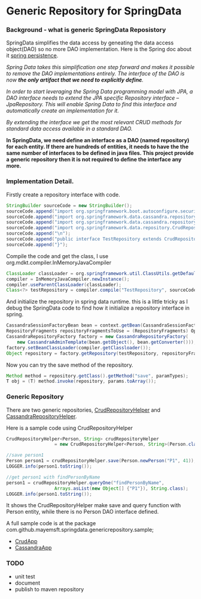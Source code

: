 # Generic Repository for SpringData
### Background - what is generic SpringData Reposistory
SpringData simplifies the data access by geneating the data access object(DAO) so no more DAO implementation. Here is the Spring doc about it [spring persistence](https://www.baeldung.com/the-persistence-layer-with-spring-data-jpa). 

*Spring Data takes this simplification one step forward and makes it possible to remove the DAO implementations entirely. The interface of the DAO is now **the only artifact that we need to explicitly define**.*

*In order to start leveraging the Spring Data programming model with JPA, a DAO interface needs to extend the JPA specific Repository interface – JpaRepository. This will enable Spring Data to find this interface and automatically create an implementation for it.*

*By extending the interface we get the most relevant CRUD methods for standard data access available in a standard DAO.*

**In SpringData, we need define an interface as a DAO (named repository) for each entity. If there are hundreds of entities, it needs to have the the same number of interfaces to be defined in java files. This project provide a generic repository then it is not required to define the interface any more.**



### Implementation Detail.

Firstly create a repository interface with code.

```java
StringBuilder sourceCode = new StringBuilder();
sourceCode.append("import org.springframework.boot.autoconfigure.security.SecurityProperties.User;\n");
sourceCode.append("import org.springframework.data.cassandra.repository.AllowFiltering;\n");
sourceCode.append("import org.springframework.data.cassandra.repository.Query;\n");
sourceCode.append("import org.springframework.data.repository.CrudRepository;\n");
sourceCode.append("\n");
sourceCode.append("public interface TestRepository extends CrudRepository<Entity, Long> {\n");
sourceCode.append("}");
```

Compile the code and get the class, I use org.mdkt.compiler.InMemoryJavaCompiler

```java
ClassLoader classLoader = org.springframework.util.ClassUtils.getDefaultClassLoader();
compiler = InMemoryJavaCompiler.newInstance();
compiler.useParentClassLoader(classLoader);
Class<?> testRepository = compiler.compile("TestRepository", sourceCode.toString());
```		

And initialize the repository in spring data runtime. this is a little tricky as I debug the SpringData code to find how it initialize a repository interface in spring.

```java
CassandraSessionFactoryBean bean = context.getBean(CassandraSessionFactoryBean.class);
RepositoryFragments repositoryFragmentsToUse = (RepositoryFragments) Optional.empty().orElseGet(RepositoryFragments::empty); 
CassandraRepositoryFactory factory = new CassandraRepositoryFactory(
    new CassandraAdminTemplate(bean.getObject(), bean.getConverter()));
factory.setBeanClassLoader(compiler.getClassloader());
Object repository = factory.getRepository(testRepository, repositoryFragmentsToUse);
```		

Now you can try the save method of the repository.

```java
Method method = repository.getClass().getMethod("save", paramTypes);
T obj = (T) method.invoke(repository, params.toArray());
```		


### Generic Repository

There are two generic repositories,  [CrudRepositoryHelper](https://github.com/maye-msft/generic-repository-springdata/blob/master/genericrepository/src/main/java/com/github/mayemsft/springdata/genericrepository/CrudRepositoryHelper.java) and [CassandraRepositoryHelper](https://github.com/maye-msft/generic-repository-springdata/blob/master/genericrepository/src/main/java/com/github/mayemsft/springdata/genericrepository/CassandraRepositoryHelper.java).

Here is a sample code using CrudRepositoryHelper

```java
CrudRepositoryHelper<Person, String> crudRepositoryHelper 
                  = new CrudRepositoryHelper<Person, String>(Person.class, String.class, context);

//save person1
Person person1 = crudRepositoryHelper.save(Person.newPerson("P1", 41));
LOGGER.info(person1.toString());

//get person1 with findPersonByName
person1 = crudRepositoryHelper.queryOne("findPersonByName", 
                  Arrays.asList(new Object[] {"P1"}), String.class);
LOGGER.info(person1.toString());
```

It shows the CrudRepositoryHelper make save and query function with Person entity, while there is no Person DAO interface defined.

A full sample code is at the package com.github.mayemsft.springdata.genericrepository.sample;
- [CrudApp](https://github.com/maye-msft/generic-repository-springdata/blob/master/genericrepository/src/main/java/com/github/mayemsft/springdata/genericrepository/sample/CrudApp.java)
- [CassandraApp](https://github.com/maye-msft/generic-repository-springdata/blob/master/genericrepository/src/main/java/com/github/mayemsft/springdata/genericrepository/sample/CassandraApp.java)

### TODO
- unit test
- document
- publish to maven repository
